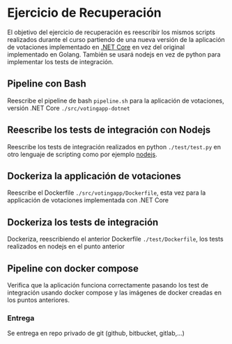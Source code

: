 # Ejercicio de Recuperación

El objetivo del ejercicio de recuperación es reescribir los mismos scripts realizados durante el curso partiendo de una nueva versión de la aplicación de votaciones implementado en [.NET Core](https://dotnet.microsoft.com/download) en vez del original implementado en Golang. También se usará nodejs en vez de python para implementar los tests de integración.

## Pipeline con Bash
Reescribe el pipeline de bash `pipeline.sh` para la aplicación de votaciones, versión .NET Core `./src/votingapp-dotnet`

## Reescribe los tests de integración con Nodejs 
Reescribe los tests de integración realizados en python `./test/test.py` en otro lenguaje de scripting como por ejemplo [nodejs](https://nodejs.org/en/).

## Dockeriza la applicación de votaciones 
Reescribe el Dockerfile `./src/votingapp/Dockerfile`, esta vez para la applicación de votaciones implementada con .NET Core

## Dockeriza los tests de integración
Dockeriza, reescribiendo el anterior Dockerfile `./test/Dockerfile`, los tests realizados en nodejs en el punto anterior

## Pipeline con docker compose 
Verifica que la aplicación funciona correctamente pasando los test de integración usando docker compose y las imágenes de docker creadas en los puntos anteriores.

### Entrega
Se entrega en repo privado de git (github, bitbucket, gitlab,...)